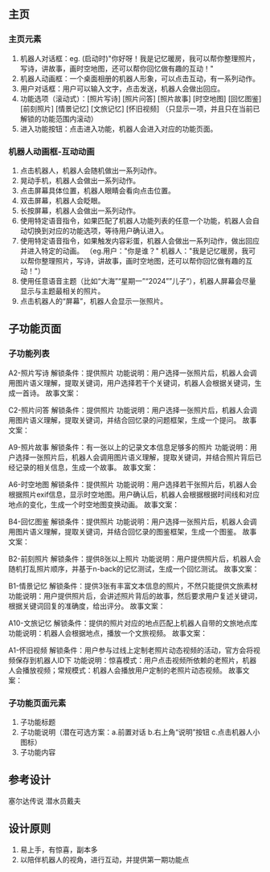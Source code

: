 
## 主页
### 主页元素
1. 机器人对话框：eg. (启动时)"你好呀！我是记忆暖房，我可以帮你整理照片，写诗，讲故事，画时空地图，还可以帮你回忆做有趣的互动！" 
2. 机器人动画框：一个桌面相册的机器人形象，可以点击互动，有一系列动作。
3. 用户对话框：用户可以输入文字，点击发送，机器人会做出回应。
4. 功能选项（滚动式）：[照片写诗] [照片问答] [照片故事] [时空地图] [回忆图鉴] [前刻照片] [情景记忆] [文旅记忆] [怀旧视频] （只显示一项，并且只在当前已解锁的功能范围内滚动）
5. 进入功能按钮：点击进入功能，机器人会进入对应的功能页面。



### 机器人动画框-互动动画
1. 点击机器人，机器人会随机做出一系列动作。
2. 晃动手机，机器人会做出一系列动作。
3. 点击屏幕具体位置，机器人眼睛会看向点击位置。
4. 双击屏幕，机器人会眨眼。
5. 长按屏幕，机器人会做出一系列动作。
6. 使用特定语音指令，如果匹配了机器人功能列表的任意一个功能，机器人会自动切换到对应的功能选项，等待用户确认进入。
7. 使用特定语音指令，如果触发内容彩蛋，机器人会做出一系列动作，做出回应并进入特定的动画。
（eg.用户："你是谁？" 机器人："我是记忆暖房，我可以帮你整理照片，写诗，讲故事，画时空地图，还可以帮你回忆做有趣的互动！"）
8. 使用任意语音主题（比如“大海”“星期一”“2024””儿子“），机器人屏幕会尽量显示与主题最相关的照片。
9. 点击机器人的“屏幕”，机器人会显示一张照片。


## 子功能页面
### 子功能列表
A2-照片写诗
解锁条件：提供照片
功能说明：用户选择一张照片后，机器人会调用图片语义理解，提取关键词，用户选择若干个关键词，机器人会根据关键词，生成一首诗。
故事文案：

C2-照片问答
解锁条件：提供照片
功能说明：用户选择一张照片后，机器人会调用图片语义理解，提取关键词，并结合回忆录的问题框架，生成一个提问。
故事文案：

A9-照片故事
解锁条件：有一张以上的记录文本信息足够多的照片
功能说明：用户选择一张照片后，机器人会调用图片语义理解，提取关键词，并结合照片背后已经记录的相关信息，生成一个故事。
故事文案：

A6-时空地图
解锁条件：提供照片
功能说明：用户选择若干张照片后，机器人会根据照片exif信息，显示时空地图。用户确认后，机器人会根据根据时间线和对应地点的变化，生成一个时空地图变换动画。
故事文案：

B4-回忆图鉴
解锁条件：提供照片
功能说明：用户选择一张照片后，机器人会调用图片语义理解，提取关键词，并结合回忆录的图鉴框架，生成一个图鉴。
故事文案：

B2-前刻照片
解锁条件：提供8张以上照片
功能说明：用户提供照片后，机器人会随机打乱照片顺序，并基于n-back的记忆测试，生成一个回忆测试。
故事文案：

B1-情景记忆
解锁条件：提供3张有丰富文本信息的照片，不然只能提供文旅素材
功能说明：用户提供照片后，会讲述照片背后的故事，然后要求用户复述关键词，根据关键词回复的准确度，给出评分。
故事文案：

A10-文旅记忆
解锁条件：提供的照片对应的地点匹配上机器人自带的文旅地点库
功能说明：机器人会根据地点，播放一个文旅视频。
故事文案：

A1-怀旧视频
解锁条件：用户参与过线上定制老照片动态视频的活动，官方会将视频保存到机器人ID下
功能说明：惊喜模式：用户点击视频所依赖的老照片，机器人会播放视频；常规模式：机器人会播放用户定制的老照片动态视频。
故事文案：


### 子功能页面元素
1. 子功能标题
2. 子功能说明（潜在可选方案：a.前置对话 b.右上角“说明”按钮 c.点击机器人小图标）
3. 子功能内容




## 参考设计
塞尔达传说
潜水员戴夫

## 设计原则
1. 易上手，有惊喜，副本多
2. 以陪伴机器人的视角，进行互动，并提供第一期功能点
